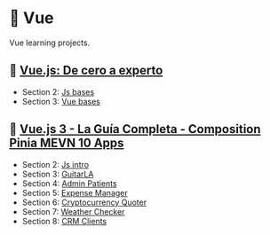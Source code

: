 # 🍏 Vue

Vue learning projects.

## 🗿 [Vue.js: De cero a experto](https://www.udemy.com/course/vuejs-fh/)

- Section 2: [Js bases](https://github.com/skuzow/learn/tree/master/front/vue/00-js-bases)
- Section 3: [Vue bases](https://github.com/skuzow/learn/tree/master/front/vue/01-vue-bases)

## 🍐 [Vue.js 3 - La Guía Completa - Composition Pinia MEVN 10 Apps](https://www.udemy.com/course/vuejs-la-guia-completa-composition-pinia-mevn-creando-proyectos-reales/)

- Section 2: [Js intro](https://github.com/skuzow/learn/tree/master/front/vue/03-js-intro)
- Section 3: [GuitarLA](https://github.com/skuzow/learn/tree/master/front/vue/04-guitarla)
- Section 4: [Admin Patients](https://github.com/skuzow/learn/tree/master/front/vue/05-admin-patients)
- Section 5: [Expense Manager](https://github.com/skuzow/learn/tree/master/front/vue/06-expense-manager)
- Section 6: [Cryptocurrency Quoter](https://github.com/skuzow/learn/tree/master/front/vue/07-cryptocurrency-quoter)
- Section 7: [Weather Checker](https://github.com/skuzow/learn/tree/master/front/vue/08-weather-checker)
- Section 8: [CRM Clients](https://github.com/skuzow/learn/tree/master/front/vue/09-crm-clients)
